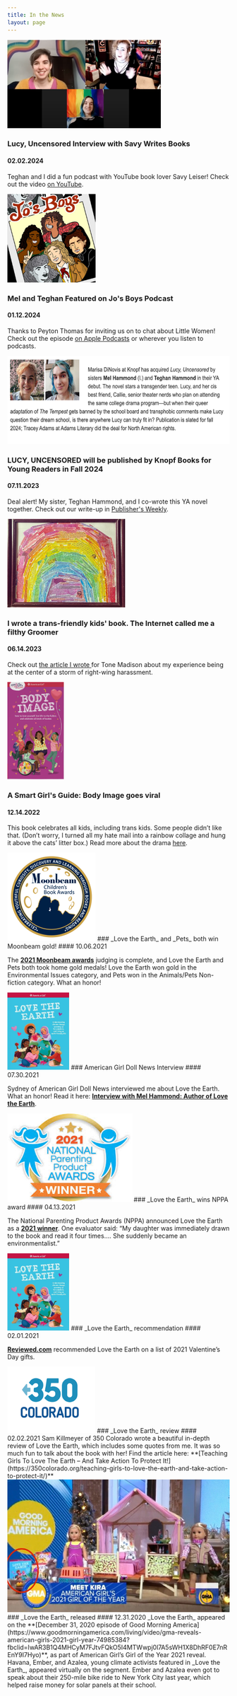 ```yaml
---
title: In the News
layout: page
---
```

<div class="entry">
    <img src="images/site/savy_youtube.png" alt="YouTube interview screenshot" class="image-right " style="height:200px;">
    <div class="text">
        <h3>Lucy, Uncensored Interview with Savy Writes Books</h3>
        <h4>02.02.2024</h4>
        <p>Teghan and I did a fun podcast with YouTube book lover Savy Leiser! Check out the video <a href="https://www.youtube.com/watch?v=pbcayXOV7Tc&t=861s">on YouTube</a>.</p>
    </div>
</div>

<div class="entry">
    <img src="images/site/Jos_boys_pod.jpeg" alt="podcast logo featuring the 4 March sisters" class="image-left " style="height:200px;">
    <div class="text">
        <h3>Mel and Teghan Featured on Jo's Boys Podcast</h3>
        <h4>01.12.2024</h4>
        <p>Thanks to Peyton Thomas for inviting us on to chat about Little Women! Check out the episode <a href="https://podcasts.apple.com/us/podcast/chapter-44-my-lord-and-lady-with-mel-and-teghan-hammond/id1610742792?i=1000641415364">on Apple Podcasts</a> or wherever you listen to podcasts.</p>
    </div>
</div>

<div class="entry">
    <img src="images/site/pub_weekly.png" alt="Publisher's Weekly blurb" class="image-right " style="height:200px;">
    <div class="text">
        <h3>LUCY, UNCENSORED will be published by Knopf Books for Young Readers in Fall 2024</h3>
        <h4>07.11.2023</h4>
        <p>Deal alert! My sister, Teghan Hammond, and I co-wrote this YA novel together. Check out our write-up in <a href="https://www.publishersweekly.com/pw/by-topic/childrens/childrens-book-news/article/92747-rights-report-week-of-july-10-2023.html">Publisher's Weekly</a>.</p>
    </div>
</div>

<div class="entry">
    <img src="images/site/rainbow_collage.jpeg" alt="rainbow hate mail collage" class="image-left " style="height:200px;">
    <div class="text">
        <h3>I wrote a trans-friendly kids' book. The Internet called me a filthy Groomer</h3>
        <h4>06.14.2023</h4>
        <p>Check out <a href="https://tonemadison.com/articles/i-wrote-a-trans-friendly-kids-book-the-internet-called-me-a-filthy-groomer/"> the article I wrote </a> for Tone Madison about my experience being at the center of a storm of right-wing harassment.</p>
    </div>
</div>

<div class="entry">
    <img src="images/books/body_image.png" alt="body image book" class="image-right " style="height:220px;">
    <div class="text">
        <h3>A Smart Girl's Guide: Body Image goes viral</h3>
        <h4>12.14.2022</h4>
        <p>This book celebrates all kids, including trans kids. Some people didn’t like that. (Don’t worry, I turned all my hate mail into a rainbow collage and hung it above the cats’ litter box.) Read more about the drama <a href="https://19thnews.org/2022/12/american-girl-book-inclusivity-right-wing-backlash/">here</a>.</p>
    </div>
</div>

<img src="images/site/moonbeam.jpeg" alt="moonbeam book awards logo" class="image-left " style="height:200px;">
### _Love the Earth_ and _Pets_ both win Moonbeam gold!
#### 10.06.2021

The **[2021 Moonbeam awards](https://moonbeamawards.com/98/2021-winners-temp-5)** judging is complete, and Love the Earth and Pets both took home gold medals! Love the Earth won gold in the Environmental Issues category, and Pets won in the Animals/Pets Non-fiction category. What an honor! 

<img src="images/books/love_the_earth.png" alt="love the earth book" class="image-right " style="height:175px;">
### American Girl Doll News Interview 
#### 07.30.2021

Sydney of American Girl Doll News interviewed me about Love the Earth. What an honor! Read it here: **[Interview with Mel Hammond: Author of Love the Earth](https://www.americangirldollnews.com/post/interview-with-mel-hammond-author-of-love-the-earth-collaboration-with-american-girl)**.

<img src="images/site/nppa_award.jpeg" alt="NPPA award logo" class="image-left " style="height:200px;">
### _Love the Earth_ wins NPPA award
#### 04.13.2021

The National Parenting Product Awards (NPPA) announced Love the Earth as a **[2021 winner](https://www.nappaawards.com/product/love-the-earth-understanding-climate-change-speaking-up-for-solutions-and-living-an-earth-friendly-life/)**. One evaluator said: “My daughter was immediately drawn to the book and read it four times…. She suddenly became an environmentalist.” 

<img src="images/books/love_the_earth.png" alt="love the earth book" class="image-right " style="height:175px;">
### _Love the Earth_ recommendation
#### 02.01.2021

**[Reviewed.com](http://reviewed.com/)** recommended Love the Earth on a list of 2021 Valentine’s Day gifts. 

<img src="images/site/colorado_350.png" alt="Colorado 350 logo" class="image-left " style="height:150px;">
### _Love the Earth_ review
#### 02.02.2021
Sam Killmeyer of 350 Colorado wrote a beautiful in-depth review of Love the Earth, which includes some quotes from me. It was so much fun to talk about the book with her! Find the article here: **[Teaching Girls To Love The Earth – And Take Action To Protect It!](https://350colorado.org/teaching-girls-to-love-the-earth-and-take-action-to-protect-it/)**

<img src="images/site/gma_love_the_earth.jpg" alt="love the earth on GMA" class="image-right " style="height:300px;">
### _Love the Earth_ released 
#### 12.31.2020
_Love the Earth_ appeared on the **[December 31, 2020 episode of Good Morning America](https://www.goodmorningamerica.com/living/video/gma-reveals-american-girls-2021-girl-year-74985384?fbclid=IwAR3B1Q4MHCyM7FJtvFQkO5I4MTWwpj0l7A5sWH1X8DhRF0E7nREnY9I7Hyo)**, as part of American Girl’s Girl of the Year 2021 reveal. Havana, Ember, and Azalea, young climate activists featured in _Love the Earth_, appeared virtually on the segment. Ember and Azalea even got to speak about their 250-mile bike ride to New York City last year, which helped raise money for solar panels at their school. 
